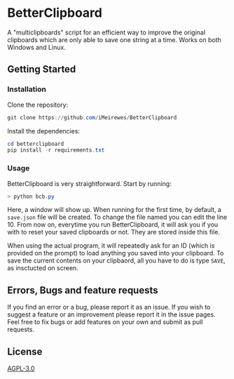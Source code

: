 # BetterClipboard
A "multiclipboards" script for an efficient way to improve the original clipboards which are only able to save one string at a time. Works on both Windows and Linux.

## Getting Started

### Installation

Clone the repository:
```powershell
git clone https://github.com/iMeirewes/BetterClipboard
```

Install the dependencies:

```powershell
cd betterclipboard
pip install -r requirements.txt
```

### Usage

BetterClipboard is very straightforward. Start by running:
```powershell
> python bcb.py
```

Here, a window will show up. When running for the first time, by default, a `save.json` file will be created. To change the file named you can edit the line 10.
From now on, everytime you run BetterClipboard, it will ask you if you with to reset your saved clipboards or not. They are stored inside this file.

When using the actual program, it will repeatedly ask for an ID (which is provided on the prompt) to load anything you saved into your clipboard. To save the current contents on your clipbaord, all you have to do is type `SAVE`, as insctucted on screen.

## Errors, Bugs and feature requests

If you find an error or a bug, please report it as an issue.
If you wish to suggest a feature or an improvement please report it in the issue pages.
Feel free to fix bugs or add features on your own and submit as pull requests.

## License
<a href="https://github.com/iMeirewes/BetterClipboard/blob/main/LICENSE"> AGPL-3.0 </a>
